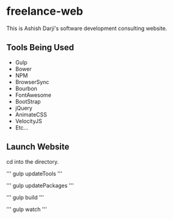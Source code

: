 # freelance-web
This is Ashish Darji's software development consulting website.

## Tools Being Used
* Gulp
* Bower
* NPM
* BrowserSync
* Bourbon
* FontAwesome
* BootStrap
* jQuery
* AnimateCSS
* VelocityJS
* Etc...


## Launch Website

cd into the directory.


'''
gulp updateTools 
'''

'''
gulp updatePackages
'''

'''
gulp build
'''

'''
gulp watch
'''
